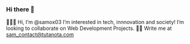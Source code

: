 ### Hi there 👋


👩🏽‍🚀 Hi, I’m @samox03
I’m interested in tech, innnovation and society!
I’m looking to collaborate on Web Development Projects.
🤲🏾 Write me at sam_contact@tutanota.com

<!--
**samox03/samox03** is a ✨ _special_ ✨ repository because its `README.md` (this file) appears on your GitHub profile.

Here are some ideas to get you started:

- 🔭 I’m currently working on ...
- 🌱 I’m currently learning ...
- 👯 I’m looking to collaborate on ...
- 🤔 I’m looking for help with ...
- 💬 Ask me about ...
- 📫 How to reach me: ...
- 😄 Pronouns: ...
- ⚡ Fun fact: ...
-->
